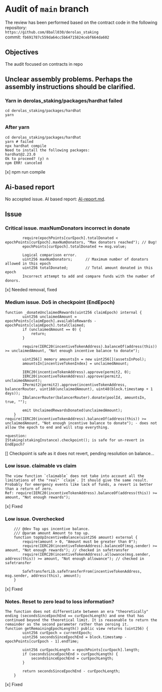 # Audit of `main` branch
The review has been performed based on the contract code in the following repository:<br>
`https://github.com/8ball030/derolas_staking` <br>
commit: `fb691787c559da64cc5b64715824cebf664da602` <br> 

 ## Objectives
The audit focused on contracts in repo <br>

## Unclear assembly problems. Perhaps the assembly instructions should be clarified.
### Yarn in derolas_staking/packages/hardhat failed
```
cd derolas_staking/packages/hardhat
yarn
```
### After yarn
```
cd derolas_staking/packages/hardhat
yarn # failed
npx hardhat compile
Need to install the following packages:
hardhat@2.23.0
Ok to proceed? (y) n
npm ERR! canceled
```
[x] npm run compile

## Ai-based report
No accepted issue.
AI based report: [AI-report.md](https://github.com/8ball030/derolas_staking/blob/main/audits/audit2/AI-report.md).

## Issue
### Critical issue. maxNumDonators incorrect in donate
```
        require(epochPoints[curEpoch].totalDonated < epochPoints[curEpoch].maxNumDonators, "Max donators reached"); // Bug!
        epochPoints[curEpoch].totalDonated += msg.value; 
        
        Logical comparison error.
        uint256 maxNumDonators;      // Maximum number of donators allowed in this epoch
        uint256 totalDonated;        // Total amount donated in this epoch
        Incorrect attempt to add and compare funds with the number of donors.
```
[x] Needed removal, fixed

### Medium issue. DoS in checkpoint (EndEpoch)
```
function _donateUnclaimedRewards(uint256 claimEpoch) internal {
        uint256 unclaimedAmount = epochPoints[claimEpoch].availableRewards - epochPoints[claimEpoch].totalClaimed;
        if (unclaimedAmount == 0) {
            return;
        }

        require(IERC20(incentiveTokenAddress).balanceOf(address(this)) >= unclaimedAmount, "Not enough incentive balance to donate");

        uint256[] memory amountsIn = new uint256[](assetsInPool);
        amountsIn[incentiveTokenIndex] = unclaimedAmount;

        IERC20(incentiveTokenAddress).approve(permit2, 0);
        IERC20(incentiveTokenAddress).approve(permit2, unclaimedAmount);
        IPermit2(permit2).approve(incentiveTokenAddress, balancerRouter, uint160(unclaimedAmount), uint48(block.timestamp + 1 days));
        IBalancerRouter(balancerRouter).donate(poolId, amountsIn, true, "");

        emit UnclaimedRewardsDonated(unclaimedAmount);
    }
require(IERC20(incentiveTokenAddress).balanceOf(address(this)) >= unclaimedAmount, "Not enough incentive balance to donate"); - does not allow the epoch to end and will stop everything.

+question:
IStaking(stakingInstance).checkpoint(); is safe for un-revert in EndEpoch?
```
[] Checkpoint is safe as it does not revert, pending resolution on balance...

### Low issue. claimable vs claim
```
The view function `claimable` does not take into account all the limitations of the "real" `claim`. It should give the same result. 
Probably for emergency events like lack of funds, a revert is better than a return of zero.
Ref: require(IERC20(incentiveTokenAddress).balanceOf(address(this)) >= amount, "Not enough rewards");
```
[x] Fixed

### Low issue. Overchecked 
```
    /// @dev Top ups incentive balance.
    /// @param amount Amount to top up.
    function topUpIncentiveBalance(uint256 amount) external {
        require(amount > 0, "Amount must be greater than 0");
        require(IERC20(incentiveTokenAddress).balanceOf(msg.sender) >= amount, "Not enough rewards"); // checked in safetransfer
        require(IERC20(incentiveTokenAddress).allowance(msg.sender, address(this)) >= amount, "Not enough allowance"); // checked in safetransfer 

        SafeTransferLib.safeTransferFrom(incentiveTokenAddress, msg.sender, address(this), amount);
    }
```
[x] Fixed

### Notes. Reset to zero lead to loss information?
```
The function does not differentiate between an era "theoretically" ending (secondsSinceEpochEnd == curEpochLength) and one that has continued beyond the theoretical limit. It is reasonable to return the remainder as the second parameter rather than zeroing it.
function getRemainingEpochLength() public view returns (uint256) {
        uint256 curEpoch = currentEpoch;
        uint256 secondsSinceEpochEnd = block.timestamp - epochPoints[curEpoch - 1].endTime;

        uint256 curEpochLength = epochPoints[curEpoch].length;
        if (secondsSinceEpochEnd > curEpochLength) {
            secondsSinceEpochEnd = curEpochLength;
        }

        return secondsSinceEpochEnd - curEpochLength;
    }
```
[x] Fixed







